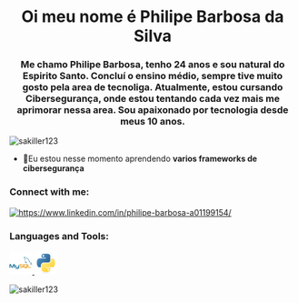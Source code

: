 <h1 align="center">Oi meu nome é Philipe Barbosa da Silva</h1>
<h3 align="center">Me chamo Philipe Barbosa, tenho 24 anos e sou natural do Espirito Santo. Concluí o ensino médio, sempre tive muito gosto pela area de tecnoliga. Atualmente, estou cursando Cibersegurança, onde estou tentando cada vez mais me aprimorar nessa area. Sou apaixonado por tecnologia desde meus 10 anos.</h3>

<p align="left"> <img src="https://komarev.com/ghpvc/?username=sakiller123&label=Profile%20views&color=0e75b6&style=flat" alt="sakiller123" /> </p>

- 🌱Eu estou nesse momento aprendendo **varios frameworks de cibersegurança**

<h3 align="left">Connect with me:</h3>
<p align="left">
<a href="https://linkedin.com/in/https://www.linkedin.com/in/philipe-barbosa-a01199154/" target="blank"><img align="center" src="https://raw.githubusercontent.com/rahuldkjain/github-profile-readme-generator/master/src/images/icons/Social/linked-in-alt.svg" alt="https://www.linkedin.com/in/philipe-barbosa-a01199154/" height="30" width="40" /></a>
</p>

<h3 align="left">Languages and Tools:</h3>
<p align="left"> <a href="https://www.mysql.com/" target="_blank" rel="noreferrer"> <img src="https://raw.githubusercontent.com/devicons/devicon/master/icons/mysql/mysql-original-wordmark.svg" alt="mysql" width="40" height="40"/> </a> <a href="https://www.python.org" target="_blank" rel="noreferrer"> <img src="https://raw.githubusercontent.com/devicons/devicon/master/icons/python/python-original.svg" alt="python" width="40" height="40"/> </a> </p>

<p><img align="center" src="https://github-readme-stats.vercel.app/api/top-langs?username=sakiller123&show_icons=true&locale=en&layout=compact" alt="sakiller123" /></p>
